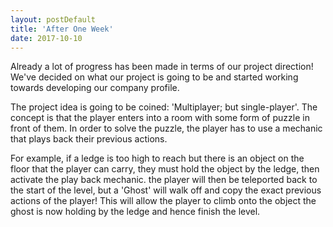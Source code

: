 ```yaml
---
layout: postDefault
title: 'After One Week'
date: 2017-10-10
---
```


Already a lot of progress has been made in terms of our project direction! We've decided on what our project is going to be and started working towards developing our company profile.

<!--excerpt-->

The project idea is going to be coined: 'Multiplayer; but single-player'. The concept is that the player enters into a room with some form of puzzle in front of them. In order to solve the puzzle, the player has to use a mechanic that plays back their previous actions.

For example, if a ledge is too high to reach but there is an object on the floor that the player can carry, they must hold the object by the ledge, then activate the play back mechanic. the player will then be teleported back to the start of the level, but a 'Ghost' will walk off and copy the exact previous actions of the player! This will allow the player to climb onto the object the ghost is now holding by the ledge and hence finish the level.
